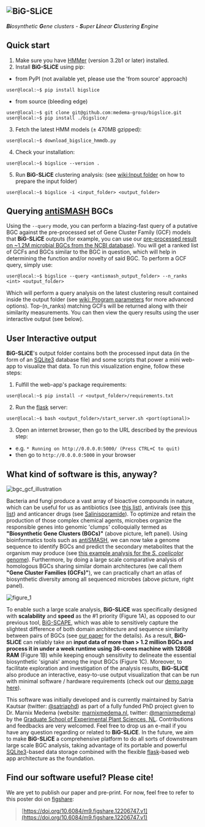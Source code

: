 ![BiG-SLiCE](https://raw.githubusercontent.com/medema-group/bigslice/master/misc/github_images/bigslice_logo.png)
----------------------
***Bi**osynthetic **G**ene clusters - **S**uper **Li**near **C**lustering **E**ngine*

Quick start
---------------------
1. Make sure you have [HMMer](http://hmmer.org/) (version 3.2b1 or later) installed.
2. Install **BiG-SLiCE** using pip:
- from PyPI (not available yet, please use the 'from source' approach)
~~~console
user@local:~$ pip install bigslice
~~~
- from source (bleeding edge)
~~~console
user@local:~$ git clone git@github.com:medema-group/bigslice.git
user@local:~$ pip install ./bigslice/
~~~
3. Fetch the latest HMM models (± 470MB gzipped):
~~~console
user@local:~$ download_bigslice_hmmdb.py
~~~
4. Check your installation:
~~~console
user@local:~$ bigslice --version .
~~~
5. Run **BiG-SLiCE** clustering analysis: (see [wiki:Input folder](https://github.com/medema-group/bigslice/wiki/Input-folder) on how to prepare the input folder)
~~~console
user@local:~$ bigslice -i <input_folder> <output_folder>
~~~

Querying [antiSMASH](https://antismash.secondarymetabolites.org/) BGCs
---------------------
Using the `--query` mode, you can perform a blazing-fast query of a putative BGC against the pre-processed set of Gene Cluster Family (GCF) models that **BiG-SLiCE** outputs (for example, you can use our [pre-processed result on ~1.2M microbial BGCs from the NCBI database](.)). You will get a ranked list of GCFs and BGCs similar to the BGC in question, which will help in determining the function and/or novelty of said BGC. To perform a GCF query, simply use:
~~~console
user@local:~$ bigslice --query <antismash_output_folder> --n_ranks <int> <output_folder>
~~~
Which will perform a query analysis on the latest clustering result contained inside the output folder (see [wiki: Program parameters](https://github.com/medema-group/bigslice/wiki/Program-parameters) for more advanced options). Top-(n_ranks) matching GCFs will be returned along with their similarity measurements. You can then view the query results using the user interactive output (see below).

User Interactive output
---------------------
**BiG-SLiCE**'s output folder contains both the processed input data (in the form of an [SQLite3](https://www.sqlite.org/index.html) database file) and some scripts that power a mini web-app to visualize that data. To run this visualization engine, follow these steps:
1. Fulfill the web-app's package requirements:
~~~console
user@local:~$ pip install -r <output_folder>/requirements.txt
~~~
2. Run the [flask](https://flask.palletsprojects.com/en/1.1.x/) server:
~~~console
user@local:~$ bash <output_folder>/start_server.sh <port(optional)>
~~~
3. Open an internet browser, then go to the URL described by the previous step:
- e.g. `* Running on http://0.0.0.0:5000/ (Press CTRL+C to quit)`
- then go to `http://0.0.0.0:5000` in your browser

What kind of software is this, anyway?
---------------------
![bgc_gcf_illustration](https://i.ibb.co/FmBfmHW/bgc-gcf-illustration.png)

Bacteria and fungi produce a vast array of bioactive compounds in nature, which can be useful for us as antibiotics (see [this list](https://dx.doi.org/10.1016%2Fj.mib.2009.07.002)), antivirals (see [this list](https://doi.org/10.1038/ja.2017.115)) and anticancer drugs (see [Salinisporamide](https://doi.org/10.1016/j.bmc.2008.10.075)). To optimize and retain the production of those complex chemical agents, microbes organize the responsible genes into genomic 'clumps' colloquially termed as **"Biosynthetic Gene Clusters (BGCs)"** (above picture, left panel). Using bioinformatics tools such as [antiSMASH](https://antismash.secondarymetabolites.org/), we can now take a genome sequence to identify BGCs and predict the secondary metabolites that the organism may produce (see [this example analysis for the _S. coelicolor_ genome](https://antismash.secondarymetabolites.org/upload/example/index.html)). Furthermore, by doing a large scale comparative analysis of homologous BGCs sharing similar domain architectures (we call them **"Gene Cluster Families (GCFs)"**), we can practically chart an atlas of biosynthetic diversity among all sequenced microbes (above picture, right panel).

![figure_1](https://i.ibb.co/0twfQ81/figure-1.png)

To enable such a large scale analysis, **BiG-SLiCE** was specifically designed with **scalability** and **speed** as the #1 priority (Figure 1A), as opposed to our previous tool, [BiG-SCAPE](https://git.wageningenur.nl/medema-group/BiG-SCAPE), which was able to sensitively capture the slightest difference of both domain architecture and sequence similarity between pairs of BGCs (see [our paper](https://www.nature.com/articles/s41589-019-0400-9) for the details). As a result, **BiG-SLiCE** can reliably take an **input data of more than > 1.2 million BGCs and process it in under a week runtime using 36-cores machine with 128GB RAM** (Figure 1B) while keeping enough sensitivity to delineate the essential biosynthetic 'signals' among the input BGCs (Figure 1C). Moreover, to facilitate exploration and investigation of the analysis results, **BiG-SLiCE** also produce an interactive, easy-to-use output visualization that can be run with minimal software / hardware requirements (check out our [demo page here](https://github.com/404)).

This software was initially developed and is currently maintained by Satria Kautsar (twitter: [@satriaphd](https://twitter.com/satriaphd)) as part of a fully funded PhD project given to Dr. Marnix Medema (website: [marnixmedema.nl](http://marnixmedema.nl), twitter: [@marnixmedema](https://twitter.com/marnixmedema)) by the [Graduate School of Experimental Plant Sciences, NL](https://www.graduateschool-eps.info/). Contributions and feedbacks are very welcomed. Feel free to drop us an e-mail if you have any question regarding or related to **BiG-SLiCE**. In the future, we aim to make **BiG-SLiCE** a comprehensive platform to do all sorts of downstream large scale BGC analysis, taking advantage of its portable and powerful [SQLite3](https://www.sqlite.org/index.html)-based data storage combined with the flexible [flask](https://flask.palletsprojects.com/en/1.1.x/)-based web app architecture as the foundation.

Find our software useful? Please cite!
---------------------
We are yet to publish our paper and pre-print. For now, feel free to refer to this poster doi on [figshare](https://figshare.com/):
> [https://doi.org/10.6084/m9.figshare.12206747.v1](https://doi.org/10.6084/m9.figshare.12206747.v1)
